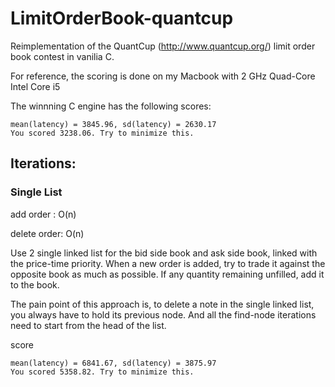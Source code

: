 # LimitOrderBook-quantcup

Reimplementation of the QuantCup (http://www.quantcup.org/) limit order book contest in vanilia C.

For reference, the scoring is done on my Macbook with 2 GHz Quad-Core Intel Core i5

The winnning C engine has the following scores:

```
mean(latency) = 3845.96, sd(latency) = 2630.17
You scored 3238.06. Try to minimize this.
```

## Iterations:

### Single List

add order : O(n)

delete order: O(n)

Use 2 single linked list for the bid side book and ask side book, linked with the price-time priority. When a new order is added, try to trade it against the opposite book as much as possible. If any quantity remaining unfilled, add it to the book.

The pain point of this approach is, to delete a note in the single linked list, you always have to hold its previous node. And all the find-node iterations need to start from the head of the list.

score

```
mean(latency) = 6841.67, sd(latency) = 3875.97
You scored 5358.82. Try to minimize this.
```
